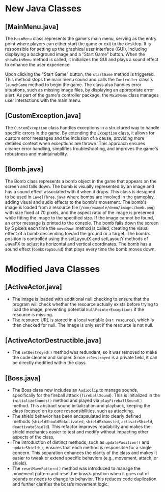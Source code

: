 # New Java Classes
## [MainMenu.java]
The `MainMenu` class represents the game's main menu, serving as the entry point where players can either start the game
or exit to the desktop. It is responsible for setting up the graphical user interface (GUI), including displaying a background
image and a "Start Game" button. When the `showMainMenu` method is called, it initializes the GUI and plays a sound effect to
enhance the user experience.

Upon clicking the "Start Game" button, the `startGame` method is triggered. This method stops the main menu sound and calls
the `Controller` class's `launchGame` method to begin the game. The class also handles error situations, such as missing image files,
by displaying an appropriate error alert. As part of the game's controller package, the `MainMenu` class manages user interactions with the main menu.

## [CustomException.java]
The `CustomException` class handles exceptions in a structured way to handle specific errors in the game. By extending the `Exception` class,
it allows for custom error messages and the inclusion of a cause, providing more detailed context when exceptions are thrown. This approach ensures
cleaner error handling, simplifies troubleshooting, and improves the game's robustness and maintainability.

## [Bomb.java]
The Bomb class represents a bomb object in the game that appears on the screen and falls down. The bomb is visually represented by an image and has
a sound effect associated with it when it drops. This class is designed to be used in `LevelThree.java` where bombs are involved in the gameplay, adding visual
and audio effects to the bomb's movement. The bomb's image is loaded from a resource file (`/com/example/demo/images/bomb.png`) with size fixed at 70 pixels,
and the aspect ratio of the image is preserved while fitting the image to the specified size. If the image cannot be found, an error message is printed to the console.
The bomb falls down the screen by 5 pixels each time the `moveDown` method is called, creating the visual effect of a bomb descending toward the ground or a target.
The bomb’s position is controlled using the setLayoutX and setLayoutY methods of JavaFX to adjust its horizontal and vertical coordinates.
The bomb has a sound effect (`bombDropSound`) that plays every time the bomb moves down.

# Modified Java Classes
## [ActiveActor.java]
* The image is loaded with additional null checking to ensure that the program will check whether the resource actually
  exists before trying to load the image, preventing potential `NullPointerExceptions` if the resource is missing.
* The resource URL is stored in a local variable (`var resource`), which is then checked for null. The image is only set if the resource is not null.

## [ActiveActorDestructible.java]
* The `setDestroyed()` method was redundant, so it was removed to make the code cleaner and simpler. Since `isDestroyed`
  is a private field, it can be directly modified within the class.

## [Boss.java]
* The Boss class now includes an `AudioClip` to manage sounds, specifically for the fireball attack (`fireballSound`). This is initialized in
  the `initializeSounds()` method and played via `playFireballSound()` method. This abstract sound initialization and playback, keeping the class
  focused on its core responsibilities, such as attacking.
* The shield behavior has been encapsulated into clearly defined methods (`shieldShouldBeActivated`, `shieldExhausted`, `activateShield`, `deactivateShield`).
  This refactor improves readability and makes the shield mechanics easier to test and modify without impacting other aspects of the class.
* The introduction of distinct methods, such as `updatePosition()` and `updateShield()`, ensures that each method is responsible for a single concern.
  This separation enhances the clarity of the class and makes it easier to tweak or extend specific behaviors (e.g., movement, attack, or shield).
* The `resetMovePattern()` method was introduced to manage the movement pattern and reset the boss’s position when it goes out of bounds
  or needs to change its behavior. This reduces code duplication and further clarifies the boss’s movement logic.